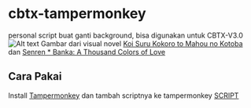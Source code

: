 # cbtx-tampermonkey
personal script buat ganti background, bisa digunakan untuk CBTX-V3.0
![Alt text](https://raw.githubusercontent.com/herlambang333/cbtx-tampermonkey/master/halaman%20login.png?raw=true "Halaman Login")
Gambar dari visual novel [Koi Suru Kokoro to Mahou no Kotoba](http://hearts.amusecraft.com/koikoro/index.html) dan [Senren * Banka: A Thousand Colors of Love](http://www.yuzu-soft.com/products/senren/index.html)
## Cara Pakai

Install [Tampermonkey](https://www.tampermonkey.net/) dan tambah scriptnya ke tampermonkey [SCRIPT](https://github.com/herlambang333/cbtx-tampermonkey/raw/master/BUAT%20CBT%20LEBIH%20MENARIK.user.js)
